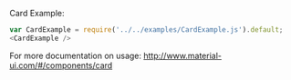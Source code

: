 Card Example:

```js
var CardExample = require('../../examples/CardExample.js').default;
<CardExample />
```

For more documentation on usage: http://www.material-ui.com/#/components/card
